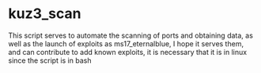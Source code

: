 # kuz3_scan
 This script serves to automate the scanning of ports and obtaining data, as well as the launch of exploits as ms17_eternalblue, I hope it serves them, and can contribute to add known exploits, 
it is necessary that it is in linux since the script is in bash
